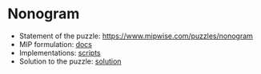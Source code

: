 # Nonogram
- Statement of the puzzle: https://www.mipwise.com/puzzles/nonogram
- MIP formulation: [docs](docs/README.md)
- Implementations: [scripts](scripts/README.md)
- Solution to the puzzle: [solution](docs/nonogram_solution.md)